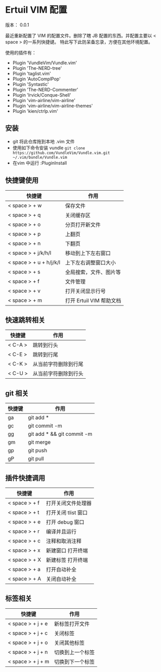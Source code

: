 # Ertuil VIM 配置

版本： 0.0.1

最近重新配置了 VIM 的配置文件。删除了瞎 JB 配置的东西。并配置主要以 < space > 的一系列快捷键。
特此写下此防呆备忘录，方便在其他环境配置。

使用的插件有：

* Plugin 'VundleVim/Vundle.vim'
* Plugin 'The-NERD-tree'
* Plugin 'taglist.vim'
* Plugin 'AutoComplPop'
* Plugin 'Syntastic'
* Plugin 'The-NERD-Commenter'
* Plugin 'lrvick/Conque-Shell'
* Plugin 'vim-airline/vim-airline'
* Plugin 'vim-airline/vim-airline-themes'
* Plugin 'kien/ctrlp.vim'

## 安装

* git 将此仓库拖到本地 .vim 文件
* 使用如下命令安装 vundle `git clone https://github.com/VundleVim/Vundle.vim.git ~/.vim/bundle/Vundle.vim`
* 在vim 中运行 :PluginInstall

## 快捷键使用 

| 快捷键 | 作用 |
| ------ | ---- |
| < space > + w | 保存文件 |
| < space > + q | 关闭缓存区 |
| < space > + o | 分页打开新文件 |
| < space > + p | 上翻页 |
| < space > + n | 下翻页 |
| < space > + j/k/h/l | 移动到上下左右窗口 |
| < space > + u + h/j/k/l | 上下左右调整窗口大小 | 
| < space > + s | 全局搜索，文件、图片等 |
| < space > + f | 文件管理 |
| < space > + v | 打开关闭显示行号 |
| < space > + m | 打开 Ertuil VIM 帮助文档 |

## 快速跳转相关

| 快捷键 | 作用 |
| ------ | ---- |
| < C-A > | 跳转到行头 |
| < C-E > | 跳转到行尾 |
| < C-K > | 从当前字符删除到行尾 |
| < C-U > | 从当前字符删除到行头 |

## git 相关

| 快捷键 | 作用 |
| ------ | ---- |
| <space>ga | git add * |
| <space>gc | git commit -m |
| <space>gg | git add * && git commit -m |
| <space>gm | git merge |
| <space>gp | git push |
| <space>gP | git pull |

## 插件快捷调用

| 快捷键 | 作用 |
| ------ | ---- |
| < space > + f | 打开关闭文件处理器 |
| < space > + t | 打开关闭 tlist 窗口 |
| < space > + e | 打开 debug 窗口 |
| < space > + r | 编译并且运行 |
| < space > + c | 注释和取消注释 |
| < space > + x | 新建窗口 打开终端 |
| < space > + X | 新建标签 打开终端 |
| < space > + a | 打开自动补全 |
| < space > + A | 关闭自动补全 |

## 标签相关

| 快捷键 | 作用 |
| ------ | ---- |
| < space > + j + e | 新标签打开文件 |
| < space > + j + c | 关闭标签 |
| < space > + j + o | 关闭其他标签 |
| < space > + j + n | 切换到上一个标签 |
| < space > + j + m | 切换到下一个标签 |

